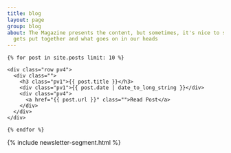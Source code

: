 ```yaml
---
title: blog
layout: page
group: blog
about: The Magazine presents the content, but sometimes, it's nice to see how it all
  gets put together and what goes on in our heads
---
```


<!-- Blog Posts -->
<section class="">
  <div class="row  container  pa4_m pa3  ">

    {% for post in site.posts limit: 10 %}

    <div class="row pv4">
      <div class="">
        <h3 class="pv1">{{ post.title }}</h3>
        <div class="pv1">{{ post.date | date_to_long_string }}</div>
        <div class="pv4">
          <a href="{{ post.url }}" class="">Read Post</a>
        </div>
      </div>
    </div>

    {% endfor %}

  </div>
</section>

{% include newsletter-segment.html %}
